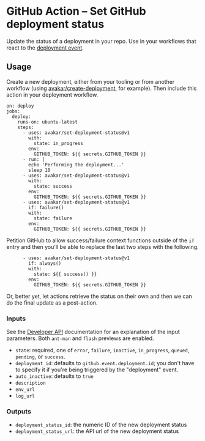 # GitHub Action &ndash; Set GitHub deployment status

Update the status of a deployment in your repo. Use in your
workflows that react to the [deployment event][1].

  [1]: https://help.github.com/en/actions/reference/events-that-trigger-workflows#deployment-event-deployment

## Usage

Create a new deployment, either from your tooling or from another
workflow (using [avakar/create-deployment][2], for example).
Then include this action in your deployment workflow.

    on: deploy
    jobs:
      deploy:
        runs-on: ubuntu-latest
        steps:
          - uses: avakar/set-deployment-status@v1
            with:
              state: in_progress
            env:
              GITHUB_TOKEN: ${{ secrets.GITHUB_TOKEN }}
          - run: |
            echo 'Performing the deployment...'
            sleep 10
          - uses: avakar/set-deployment-status@v1
            with:
              state: success
            env:
              GITHUB_TOKEN: ${{ secrets.GITHUB_TOKEN }}
          - uses: avakar/set-deployment-status@v1
            if: failure()
            with:
              state: failure
            env:
              GITHUB_TOKEN: ${{ secrets.GITHUB_TOKEN }}

  [2]: https://github.com/avakar/create-deployment

Petition GitHub to allow success/failure context functions outside
of the `if` entry and then you'll be able to replace the last
two steps with the following.

          - uses: avakar/set-deployment-status@v1
            if: always()
            with:
              state: ${{ success() }}
            env:
              GITHUB_TOKEN: ${{ secrets.GITHUB_TOKEN }}

Or, better yet, let actions retrieve the status on their own and then
we can do the final update as a post-action.

### Inputs

See the [Developer API][3] documentation for an explanation of the
input parameters. Both `ant-man` and `flash` previews are enabled.

  [3]: https://developer.github.com/v3/repos/deployments/#create-a-deployment-status

* `state`: required, one of `error`, `failure`, `inactive`,
  `in_progress`, `queued`, `pending`, or `success`.
* `deployment_id`: defaults to `github.event.deployment.id`;
  you don't have to specify it if you're being triggered by
  the "deployment" event.
* `auto_inactive`: defaults to `true`
* `description`
* `env_url`
* `log_url`

### Outputs

* `deployment_status_id`: the numeric ID of the new deployment status
* `deployment_status_url`: the API url of the new deployment status

